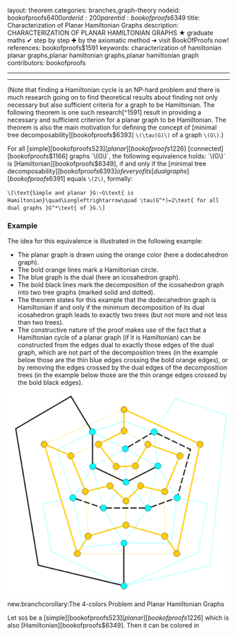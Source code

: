 layout: theorem
categories: branches,graph-theory
nodeid: bookofproofs$6400
orderid: 200
parentid: bookofproofs$6349
title: Characterization of Planar Hamiltonian Graphs
description: CHARACTERIZATION OF PLANAR HAMILTONIAN GRAPHS ★ graduate maths ✔ step by step ✚ by the axiomatic method ➜ visit BookOfProofs now!
references: bookofproofs$1591
keywords: characterization of hamiltonian planar graphs,planar hamiltonian graphs,planar hamiltonian graph
contributors: bookofproofs

---


---

(Note that finding a Hamiltonian cycle is an NP-hard problem and there is much research going on to find theoretical results about finding not only necessary but also sufficient criteria for a graph to be Hamiltonian. The following theorem is one such research[^1591] result in providing a necessary and sufficient criterion for a planar graph to be Hamiltonian. The theorem is also the main motivation for defining the concept of [minimal tree decomposability][bookofproofs$6393] `\(\tau(G)\)` of a graph `\(G\)`.) 

For all [simple][bookofproofs$523] [planar][bookofproofs$1226] [connected][bookofproofs$1166] graphs `\(G\)`, the following equivalence holds: `\(G\)` is [Hamiltonian][bookofproofs$6349], if and only if the [minimal tree decomposability][bookofproofs$6393] of every of its [dual graphs][bookofproofs$6391] equals `\(2\)`, formally:

`\[\text{Simple and planar }G:~G\text{ is Hamiltonian}\quad\Longleftrightarrow\quad \tau(G^*)=2\text{ for all dual graphs }G^*\text{ of }G.\]`

### Example

The idea for this equivalence is illustrated in the following example:
* The planar graph is drawn using the orange color (here a dodecahedron graph). 
* The bold orange lines mark a Hamiltonian circle. 
* The blue graph is the dual (here an icosahedron graph).
* The bold black lines mark the decomposition of the icosahedron graph into two tree graphs (marked solid and dotted).
* The theorem states for this example that the dodecahedron graph is Hamiltonian if and only if the minimum decomposition of its dual icosahedron graph leads to exactly two trees (but not more and not less than two trees).  
* The constructive nature of the proof makes use of the fact that a Hamiltonian cycle of a planar graph (if it is Hamiltonian) can be constructed from the edges dual to exactly those edges of the dual graph, which are not part of the decomposition trees (in the example below those are the thin blue edges crossing the bold orange edges), or by removing the edges crossed by the dual edges of the decomposition trees (in the example below those are the thin orange edges crossed by the bold black edges).  

![dualplanarhamiltonian1](https://github.com/bookofproofs/bookofproofs.github.io/blob/main/_sources/_assets/images/examples/dualplanarhamiltonian1.png?raw=true)

new:branchcorollary:The 4-colors Problem and Planar Hamiltonian Graphs

Let `$G$` be a [simple][bookofproofs$523] [planar][bookofproofs$1226] which is also [Hamiltonian][bookofproofs$6349]. Then it can be colored in
